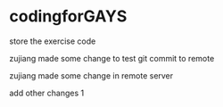 # codingforGAYS
store the exercise code

zujiang made some change to test git commit to remote

zujiang made some change in remote server

add other changes 1
